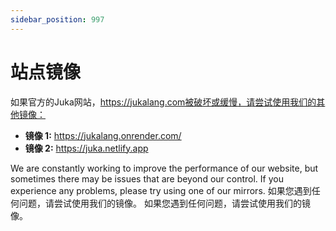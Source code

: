 ```yaml
---
sidebar_position: 997
---
```


# 站点镜像

如果官方的Juka网站，https://jukalang.com被破坏或缓慢，请尝试使用我们的其他镜像：

* **镜像 1:** https://jukalang.onrender.com/
* **镜像 2:** https://juka.netlify.app

We are constantly working to improve the performance of our website, but sometimes there may be issues that are beyond our control. If you experience any problems, please try using one of our mirrors. 如果您遇到任何问题，请尝试使用我们的镜像。 如果您遇到任何问题，请尝试使用我们的镜像。